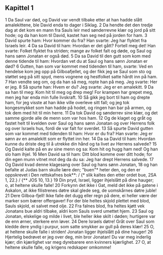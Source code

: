 ## Kapittel 1

1 Da Saul var død, og David var vendt tilbake etter at han hadde slått amalekittene, ble David enda to dager i Siklag.
2 Da hendte det den tredje dag at det kom en mann fra Sauls leir med sønderrevne klær og jord på sitt hode; og da han kom til David, kastet han seg ned på jorden for ham.
3 David spurte ham: Hvor kommer du fra? Han svarte: Jeg har flyktet fra Israels leir.
4 Da sa David til ham: Hvordan er det gått? Fortell meg det! Han svarte: Folket flyktet fra striden; mange av folket falt og døde, og Saul og hans sønn Jonatan er også død.
5 Da sa David til den gutt som kom med denne tidende til ham: Hvordan vet du at Saul og hans sønn Jonatan er død?
6 Gutten, han som var kommet med tidenden til ham, svarte: Ved en hendelse kom jeg opp på Gilboafjellet, og der fikk jeg se Saul som sto og støttet seg på sitt spyd, mens vognene og hestfolket satte hårdt inn på ham.
7 Han vendte seg om, og da han så meg, ropte han på meg. Jeg svarte: Her er jeg.
8 Så spurte han: Hvem er du? Jeg svarte: Jeg er en amalekitt.
9 Da sa han til meg: Kom hit til meg og drep meg! For krampen har grepet meg, men jeg har enda min fulle livskraft.
10 Så gikk jeg bort til ham og drepte ham, for jeg visste at han ikke ville overleve sitt fall; og jeg tok kongesmykket som han hadde på hodet, og ringen han bar på armen, og tok dem med hit til min herre.
11 Da tok David og sønderrev sine klær, og det samme gjorde alle de menn som var hos ham.
12 Og de klaget og gråt og fastet helt til kvelden over Saul og hans sønn Jonatan og over Herrens folk og over Israels hus, fordi de var falt for sverdet.
13 Så spurte David gutten som var kommet med tidenden til ham: Hvor er du fra? Han svarte: Jeg er sønn av en amalekitt som er flyttet inn her.
14 Da sa David til ham: Hvordan kunne du driste deg til å utrekke din hånd og ta livet av Herrens salvede?
15 Og David kalte på en av sine menn og sa: Kom hit og hugg ham ned! Og han slo ham ihjel.
16 Men David sa til ham: Ditt blod komme over ditt hode; for din egen munn vitnet mot deg da du sa: Jeg har drept Herrens salvede.
17 Og David kvad denne klagesang over Saul og hans sønn Jonatan,
18 og han befalte at Judas barn skulle lære den; "buen"* heter den, og den er oppskrevet i Den rettskafnes bok**: / {* slik kaltes den etter ordet bue, 2SA 1, 22.} / {** JOS 10, 13.}
19 Din pryd, Israel, ligger ihjelslått på dine hauger; o, at heltene skulle falle!
20 Forkynn det ikke i Gat, meld det ikke på gatene i Askalon, at ikke filistrenes døtre skal glede seg, de uomskårnes døtre juble!
21 Dere Gilboa-fjell! Ikke falle det dugg eller regn på dere, ei heller være der marker som bærer offergaver! For der ble heltes skjold plettet med blod, Sauls skjold, ei salvet med olje.
22 Fra falnes blod, fra heltes kjøtt vek Jonatans bue aldri tilbake, aldri kom Sauls sverd umettet hjem.
23 Saul og Jonatan, elskelige og milde i livet, ble heller ikke skilt i døden; hurtigere var de enn ørner, sterkere enn løver.
24 Dere Israels døtre! Gråt over Saul som kledde dere yndig i purpur, som satte smykker av gull på deres klær!
25 O, at heltene skulle falle i striden! Jonatan ligger ihjelslått på dine hauger!
26 Hjertelig bedrøvet er jeg over deg, min bror Jonatan! Du var meg inderlig kjær; din kjærlighet var meg dyrebarere enn kvinners kjærlighet.
27 O, at heltene skulle falle, og krigens redskaper omkomme!
